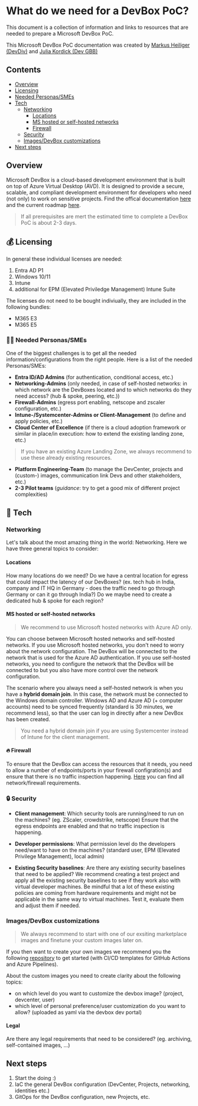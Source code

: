 # What do we need for a DevBox PoC?

This document is a collection of information and links to resources that are needed to prepare a Microsoft DevBox PoC.

This Microsoft DevBox PoC documentation was created by [Markus Heiliger (DevDiv)](https://github.com/markusheiliger) and [Julia Kordick (Dev GBB)](https://github.com/jkordick)

## Contents

- [Overview](#overview)  
- [Licensing](#-licensing)
- [Needed Personas/SMEs](#-needed-personassmes)
- [Tech](#-tech)
  - [Networking](#networking)
    - [Locations](#locations)
    - [MS hosted or self-hosted networks](#ms-hosted-or-self-hosted-networks)
    - [Firewall](#-firewall)
  - [Security](#-security)  
  - [Images/DevBox customizations](#imagesdevbox-customizations)
- [Next steps](#next-steps)  

## Overview

Microsoft DevBox is a cloud-based development environment that is built on top of Azure Virtual Desktop (AVD). It is designed to provide a secure, scalable, and compliant development environment for developers who need (not only) to work on sensitive projects.
Find the offical documentation [here](https://learn.microsoft.com/en-us/azure/dev-box/overview-what-is-microsoft-dev-box)
and the current roadmap [here](https://learn.microsoft.com/en-us/azure/dev-box/dev-box-roadmap).

> If all prerequisites are mert the estimated time to complete a DevBox PoC is about 2-3 days.

## 💰 Licensing

In general these individual licenses are needed:

1. Entra AD P1
2. Windows 10/11
3. Intune
4. additional for EPM (Elevated Priviledge Management) Intune Suite

The licenses do not need to be bought indiviually, they are included in the following bundles:

- M365 E3
- M365 E5

### 🧑‍💻 Needed Personas/SMEs

One of the biggest challenges is to get all the needed information/configurations from the right people. Here is a list of the needed Personas/SMEs:

- **Entra ID/AD Admins** (for authentication, conditional access, etc.)
- **Networking-Admins** (only needed, in case of self-hosted networks: in which network are the DevBoxes located and to which networks do they need access? (hub & spoke, peering, etc.))
- **Firewall-Admins** (egress port enabling, netscope and zscaler configuration, etc.)
- **Intune-/Systemcenter-Admins or Client-Management** (to define and apply policies, etc.)
- **Cloud Center of Excellence** (if there is a cloud adoption framework or similar in place/in execution: how to extend the existing landing zone, etc.)

> If you have an existing Azure Landing Zone, we always recommend to use these already existing resources.

- **Platform Engineering-Team** (to manage the DevCenter, projects and (custom-) images, communication link Devs and other stakeholders, etc.)
- **2-3 Pilot teams** (*guidance*: try to get a good mix of different project complexities)

## 👾 Tech

### Networking

Let's talk about the most amazing thing in the world: Networking. Here we have three general topics to consider:

#### Locations

How many locations do we need? Do we have a central location for egress that could impact the latency of our DevBoxes? (ex. tech hub in India, company and IT HQ in Germany - does the traffic need to go through Germany or can it go through India?) Do we maybe need to create a dedicated hub & spoke for each region?

#### MS hosted or self-hosted networks

> We recommend to use Microsoft hosted networks with Azure AD only.

You can choose between Microsoft hosted networks and self-hosted networks. If you use Microsoft hosted networks, you don't need to worry about the network configuration. The DevBox will be connected to the network that is used for the Azure AD authentication. If you use self-hosted networks, you need to configure the network that the DevBox will be connected to but you also have more control over the network configuration.

The scenario where you always need a self-hosted network is when you have a **hybrid domain join**. In this case, the network must be connected to the Windows domain controller. Windows AD and Azure AD (+ computer accounts) need to be synced frequently (standard is 30 minutes, we recommend less), so that the user can log in directly after a new DevBox has been created.

> You need a hybrid domain join if you are using Systemcenter instead of Intune for the client management.

#### 🔥 Firewall

To ensure that the DevBox can access the resources that it needs, you need to allow a number of endpoints/ports in your firewall configration(s) and ensure that there is no traffic inspection happening. [Here](https://learn.microsoft.com/en-us/azure/dev-box/concept-dev-box-network-requirements?tabs=W365) you can find all network/firewall requirements.

### 🔒 Security

- **Client management**: Which security tools are running/need to run on the machines? (eg. ZScaler, crowdstrike, netscope) Ensure that the egress endpoints are enabled and that no traffic inspection is happening.

- **Developer permissions**: What permission level do the developers need/want to have on the machines? (standard user, EPM (Elevated Privilege Management), local admin)

- **Existing Security baselines**: Are there any existing security baselines that need to be applied? We recommend creating a test project and apply all the existing security baselines to see if they work also with virtual developer machines. Be mindful that a lot of these existing policies are coming from hardware requirements and might not be applicable in the same way to virtual machines. Test it, evaluate them and adjust them if needed.

### Images/DevBox customizations

> We always recommend to start with one of our exsiting marketplace images and finetune your custom images later on.

If you then want to create your own images we recommend you the following [repository](https://github.com/carmada-dev/demo-images) to get started (with CI/CD templates for GitHub Actions and Azure Pipelines).

About the custom images you need to create clarity about the following topics:

- on which level do you want to customize the devbox image? (project, devcenter, user)
- which level of personal preference/user customization do you want to allow? (uploaded as yaml via the devbox dev portal)

#### Legal

Are there any legal requirements that need to be considered? (eg. archiving, self-contained images, ...)

## Next steps

1. Start the doing :)
2. IaC the general DevBox configuration (DevCenter, Projects, networking, identities etc.)
3. GitOps for the DevBox configuration, new Projects, etc.
